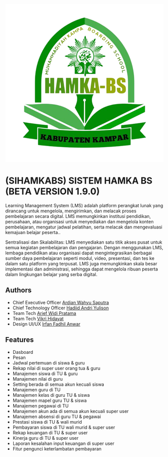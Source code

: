 
![Logo](public/Assets/images/iconfile.png)


# (SIHAMKABS) SISTEM HAMKA BS (BETA VERSION 1.9.0)

Learning Management System (LMS) adalah platform perangkat lunak yang dirancang untuk
mengelola, mengirimkan, dan melacak proses pembelajaran secara digital. LMS memungkinkan
institusi pendidikan, perusahaan, atau organisasi untuk menyediakan dan mengelola konten
pembelajaran, mengatur jadwal pelatihan, serta melacak dan mengevaluasi kemajuan belajar peserta..

Sentralisasi dan Skalabilitas: LMS menyediakan satu titik akses pusat untuk semua kegiatan
pembelajaran dan pengajaran. Dengan menggunakan LMS, lembaga pendidikan atau organisasi dapat
mengintegrasikan berbagai sumber daya pembelajaran seperti modul, video, presentasi, dan tes ke
dalam satu platform yang terpusat. LMS juga memungkinkan skala besar implementasi dan
administrasi, sehingga dapat mengelola ribuan peserta dalam lingkungan belajar yang serba digital.


## Authors

- Chief Executive Officer [Ardian Wahyu Saputra](https://www.instagram.com/ardian_wahyu17/)
- Chief Technology Officer [Hadiid Andri Yulison](https://www.instagram.com/hadiidandriy12/)
 - Team Tech [Arief Widi Pratama](https://www.instagram.com/arief.widipratama/)
- Team Tech [Vikri Hidayat](https://www.instagram.com/vikri_hidayat11/)
- Design UI/UX [Irfan Fadhil Anwar](https://www.instagram.com/irfanfdhil_/)


## Features

-   Dasboard
-   Pesan
-   Jadwal pertemuan di siswa & guru
-   Rekap nilai di super user orang tua & guru
-   Manajemen siswa di TU & guru
-   Manajemen nilai di guru
-   Setting berada di semua akun kecuali siswa
-   Manajemen guru di TU
-   Manajemen kelas di guru TU & siswa
-   Manajemen mapel guru TU &
    siswa
-   Manajemen pegawai di TU
-   Manajemen akun ada di semua akun kecuali super user
-   Manajemen absensi di guru TU & pegawai
-   Prestasi siswa di TU & wali murid
-   Pembayaran siswa di TU wali murid & super user
-   Rekap keuangan di TU & super user
-   Kinerja guru di TU & super user
-   Laporan kesalahan input keuangan di super user
-   Fitur pengunci keterlambatan pembayaran


